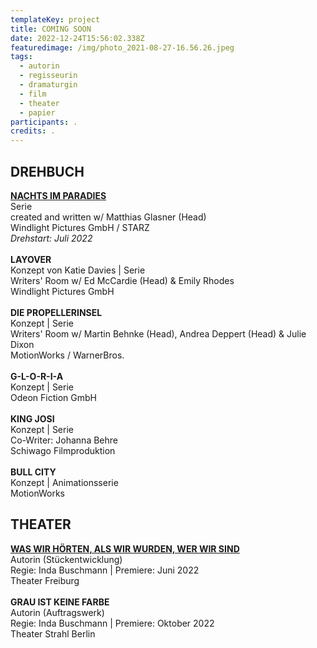 ```yaml
---
templateKey: project
title: COMING SOON
date: 2022-12-24T15:56:02.338Z
featuredimage: /img/photo_2021-08-27-16.56.26.jpeg
tags:
  - autorin
  - regisseurin
  - dramaturgin
  - film
  - theater
  - papier
participants: .
credits: .
---
```

## **DREHBUCH**

**[NACHTS IM PARADIES](https://www.hollywoodreporter.com/tv/tv-news/zombie-oktoberfest-series-night-in-paradise-starz-first-german-original-1235105316/)**\
Serie\
created and written w/ Matthias Glasner (Head) \
Windlight Pictures GmbH / STARZ\
*Drehstart: Juli 2022*\
\
**LAYOVER**\
Konzept von Katie Davies | Serie\
Writers' Room w/ Ed McCardie (Head) & Emily Rhodes\
Windlight Pictures GmbH\
\
**DIE PROPELLERINSEL** \
Konzept | Serie\
Writers' Room w/ Martin Behnke (Head), Andrea Deppert (Head) & Julie Dixon \
MotionWorks / WarnerBros.\
\
**G-L-O-R-I-A**\
Konzept | Serie\
Odeon Fiction GmbH \
\
**KING JOSI**\
Konzept | Serie\
Co-Writer: Johanna Behre\
Schiwago Filmproduktion  \
\
**BULL CITY** \
Konzept | Animationsserie \
MotionWorks     

## **THEATER**

**[WAS WIR HÖRTEN, ALS WIR WURDEN, WER WIR SIND](https://theater.freiburg.de/de_DE/spielplan/was-wir-hoerten-als-wir-wurden-wer-wir-sin.16986221)**\
Autorin (Stückentwicklung) \
Regie: Inda Buschmann | Premiere: Juni 2022  \
Theater Freiburg\
\
**GRAU IST KEINE FARBE**\
Autorin (Auftragswerk)\
Regie: Inda Buschmann | Premiere: Oktober 2022\
Theater Strahl Berlin